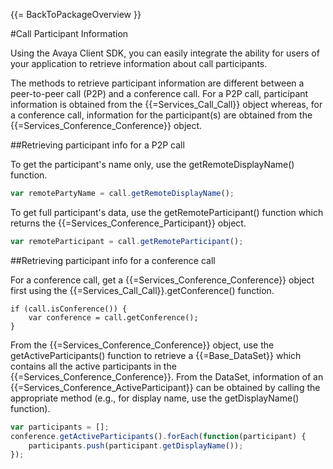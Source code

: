 {{= BackToPackageOverview }}

#Call Participant Information

Using the Avaya Client SDK, you can easily integrate the ability for users of your application to retrieve information about call participants.

The methods to retrieve participant information are different between a peer-to-peer call (P2P) and a conference call. For a P2P call, participant information is obtained from the {{=Services_Call_Call}} object whereas, for a conference call, information for the participant(s) are obtained from the {{=Services_Conference_Conference}} object.

##Retrieving participant info for a P2P call

To get the participant's name only, use the getRemoteDisplayName() function.

```javascript
var remotePartyName = call.getRemoteDisplayName();
```

To get full participant's data, use the getRemoteParticipant() function which returns the {{=Services_Conference_Participant}} object.

```javascript
var remoteParticipant = call.getRemoteParticipant();
```

##Retrieving participant info for a conference call

For a conference call, get a {{=Services_Conference_Conference}} object first using the {{=Services_Call_Call}}.getConference() function.

```javasscript
if (call.isConference()) {
    var conference = call.getConference();
}
```

From the {{=Services_Conference_Conference}} object, use the getActiveParticipants() function to retrieve a {{=Base_DataSet}} which contains all the active participants in the {{=Services_Conference_Conference}}. From the DataSet, information of an {{=Services_Conference_ActiveParticipant}} can be obtained by calling the appropriate method (e.g., for display name, use the getDisplayName() function).

```javascript
var participants = [];
conference.getActiveParticipants().forEach(function(participant) {
    participants.push(participant.getDisplayName());
});
```

